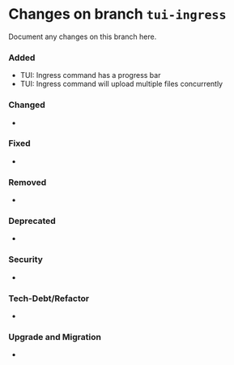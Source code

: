 # Changes on branch `tui-ingress`
Document any changes on this branch here.
### Added
- TUI: Ingress command has a progress bar
- TUI: Ingress command will upload multiple files concurrently

### Changed
- 

### Fixed
- 

### Removed
- 

### Deprecated
- 

### Security
- 

### Tech-Debt/Refactor
- 

### Upgrade and Migration
- 
